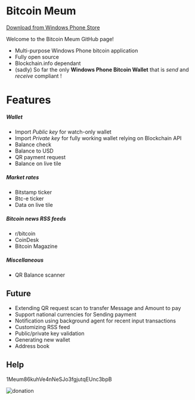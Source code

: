 Bitcoin Meum 
===========
[Download from Windows Phone Store](http://www.windowsphone.com/en-us/store/app/bitcoin-meum/a8d0a491-1ff0-49ea-8679-6ce4d7d682d0)

Welcome to the Bitcoin Meum GitHub page! 
- Multi-purpose Windows Phone bitcoin application
- Fully open source
- Blockchain.info dependant
- (sadly) So far the only **Windows Phone Bitcoin Wallet** that is _send_ and _receive_ compliant !

Features
===========
##### Wallet 
- Import _Public key_ for watch-only wallet
- Import _Private key_ for fully working wallet relying on Blockchain API
- Balance check
- Balance to USD
- QR payment request
- Balance on live tile 

##### Market rates
- Bitstamp ticker 
- Btc-e ticker
- Data on live tile 

##### Bitcoin news RSS feeds
- r/bitcoin
- CoinDesk
- Bitcoin Magazine

##### Miscellaneous 
- QR Balance scanner

## Future

- Extending QR request scan to transfer Message and Amount to pay
- Support national currencies for Sending payment
- Notification using background agent for recent input transactions
- Customizing RSS feed
- Public/private key validation
- Generating new wallet
- Address book

## Help
1Meum86kuhVe4nNeSJo3fgjutqEUnc3bpB

![donation](http://i.imgur.com/j3HS71B.png)

